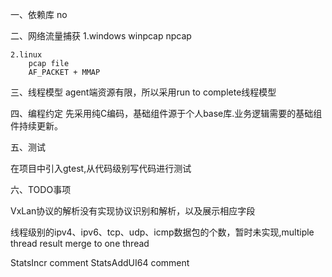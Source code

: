 一、依赖库
no

二、网络流量捕获
    1.windows
        winpcap
        npcap

    2.linux
        pcap file
        AF_PACKET + MMAP

三、线程模型
agent端资源有限，所以采用run to complete线程模型

四、编程约定
先采用纯C编码，基础组件源于个人base库.业务逻辑需要的基础组件持续更新。

五、测试

在项目中引入gtest,从代码级别写代码进行测试

六、TODO事项

VxLan协议的解析没有实现协议识别和解析，以及展示相应字段

线程级别的ipv4、ipv6、tcp、udp、icmp数据包的个数，暂时未实现,multiple thread result merge to one thread  

StatsIncr comment
StatsAddUI64 comment